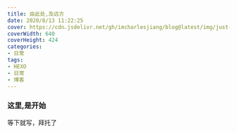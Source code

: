```yaml
---
title: 由此处,及远方
date: 2020/8/13 11:22:25
cover: https://cdn.jsdelivr.net/gh/imcharlesjiang/blog@latest/img/just-start.bg.jpg
coverWidth: 640
coverHeight: 424
categories:
- 日常
tags:
- HEXO
- 日常
- 博客
---
```

### 这里,是开始
<!--more-->

等下就写，拜托了